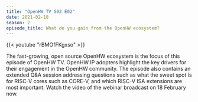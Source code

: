 ```yaml
---
title: "OpenHW TV S02 E02"
date: 2021-02-18
season: 2
episode_title: What do you gain from the OpenHW ecosystem?
---
```


{{< youtube "rBMOfFKgxso" >}}

The fast-growing, open source OpenHW ecosystem is the focus of this episode of OpenHW TV. OpenHW IP adopters highlight the key drivers for their engagement in the OpenHW community. The episode also contains an extended Q&A session addressing questions such as what the sweet spot is for RISC-V cores such as CORE-V, and which RISC-V ISA extensions are most important. Watch the video of the webinar broadcast on 18 February now.
